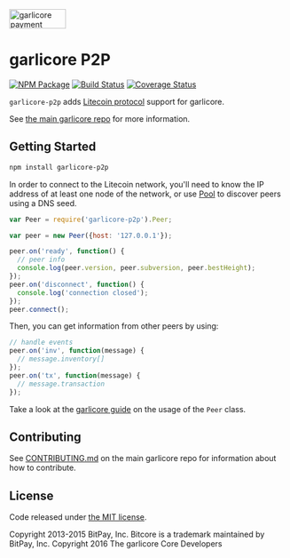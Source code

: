 <img src="http://bitcore.io/css/images/bitcore-p2p.svg" alt="garlicore payment protocol" height="35" width="102">

garlicore P2P
=======

[![NPM Package](https://img.shields.io/npm/v/garlicore-p2p.svg?style=flat-square)](https://www.npmjs.org/package/garlicore-p2p)
[![Build Status](https://img.shields.io/travis/litecoin-project/garlicore-p2p.svg?branch=master&style=flat-square)](https://travis-ci.org/litecoin-project/garlicore-p2p)
[![Coverage Status](https://img.shields.io/coveralls/litecoin-project/garlicore-p2p.svg?style=flat-square)](https://coveralls.io/r/litecoin-project/garlicore-p2p?branch=master)

`garlicore-p2p` adds [Litecoin protocol](https://en.bitcoin.it/wiki/Protocol_documentation) support for garlicore.

See [the main garlicore repo](https://github.com/litecoin-project/garlicore) for more information.

## Getting Started

```sh
npm install garlicore-p2p
```
In order to connect to the Litecoin network, you'll need to know the IP address of at least one node of the network, or use [Pool](/docs/pool.md) to discover peers using a DNS seed.

```javascript
var Peer = require('garlicore-p2p').Peer;

var peer = new Peer({host: '127.0.0.1'});

peer.on('ready', function() {
  // peer info
  console.log(peer.version, peer.subversion, peer.bestHeight);
});
peer.on('disconnect', function() {
  console.log('connection closed');
});
peer.connect();
```

Then, you can get information from other peers by using:

```javascript
// handle events
peer.on('inv', function(message) {
  // message.inventory[]
});
peer.on('tx', function(message) {
  // message.transaction
});
```

Take a look at the [garlicore guide](http://garlicore.io/guide/peer.html) on the usage of the `Peer` class.

## Contributing

See [CONTRIBUTING.md](https://github.com/litecoin-project/garlicore/blob/master/CONTRIBUTING.md) on the main garlicore repo for information about how to contribute.

## License

Code released under [the MIT license](https://github.com/litecoin-project/garlicore/blob/master/LICENSE).

Copyright 2013-2015 BitPay, Inc. Bitcore is a trademark maintained by BitPay, Inc.
Copyright 2016 The garlicore Core Developers
